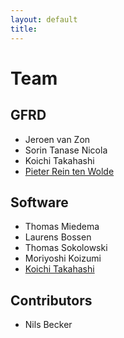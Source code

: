 ```yaml
---
layout: default
title:
---
```



Team 
====


GFRD
----

* Jeroen van Zon
* Sorin Tanase Nicola
* Koichi Takahashi
* [Pieter Rein ten Wolde](http://www.amolf.nl/research/biochemical-networks/)


Software
--------

* Thomas Miedema
* Laurens Bossen
* Thomas Sokolowski
* Moriyoshi Koizumi
* [Koichi Takahashi](http://www.e-cell.org/ecell/)


Contributors
------------
* Nils Becker

